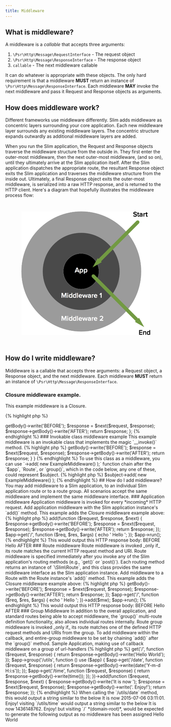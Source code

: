 ```yaml
---
title: Middleware
---
```


## What is middleware?

A middleware is a _callable_ that accepts three arguments: 

1. `\Psr\Http\Message\RequestInterface` - The request object
2. `\Psr\Http\Message\ResponseInterface` - The response object
3. `callable` - The next middleware callable
 
It can do whatever is appropriate with these objects. The only hard requirement is that a middleware **MUST** return an instance of `\Psr\Http\Message\ResponseInterface`. Each middleware **MAY** invoke the next middleware and pass it Request and Response objects as arguments.

## How does middleware work?

Different frameworks use middleware differently. Slim adds middleware as concentric layers surrounding your core application. Each new middleware layer surrounds any existing middleware layers. The concentric structure expands outwardly as additional middleware layers are added.

When you run the Slim application, the Request and Response objects traverse the middleware structure from the outside in. They first enter the outer-most middleware, then the next outer-most middleware, (and so on), until they ultimately arrive at the Slim application itself. After the Slim application dispatches the appropriate route, the resultant Response object exits the Slim application and traverses the middleware structure from the inside out. Ultimately, a final Response object exits the outer-most middleware, is serialized into a raw HTTP response, and is returned to the HTTP client. Here's a diagram that hopefully illustrates the middleware process flow:

<div style="padding: 2em 0; text-align: center">
    <img src="/docs/images/middleware.png" alt="Middleware architecture" style="max-width: 80%;"/>
</div>

## How do I write middleware?

Middleware is a callable that accepts three arguments: a Request object, a Response object, and the next middleware. Each middleware **MUST** return an instance of `\Psr\Http\Message\ResponseInterface`. 

### Closure middleware example.

This example middleware is a Closure.

{% highlight php %}
<?php
function ($request, $response, $next) {
    $response->getBody()->write('BEFORE');
    $response = $next($request, $response);
    $response->getBody()->write('AFTER');

    return $response;
};
{% endhighlight %}

### Invokable class middleware example

This example middleware is an invokable class that implements the magic `__invoke()` method.

{% highlight php %}
<?php
class ExampleMiddleware
{
    public function __invoke($request, $response, $next)
    {
        $response->getBody()->write('BEFORE');
        $response = $next($request, $response);
        $response->getBody()->write('AFTER');

        return $response;
    }
}
{% endhighlight %}

To use this class as a middleware, you can use `->add( new ExampleMiddleware() );` function chain after the `$app`, `Route`,  or `group()`, which in the code below, any one of these, could represent $subject.

{% highlight php %}
$subject->add( new ExampleMiddleware() );
{% endhighlight %}

## How do I add middleware?

You may add middleware to a Slim application, to an individual Slim application route or to a route group. All scenarios accept the same middleware and implement the same middleware interface.

### Application middleware

Application middleware is invoked for every *incoming* HTTP request. Add application middleware with the Slim application instance's `add()` method. This example adds the Closure middleware example above:

{% highlight php %}
<?php
$app = new \Slim\App();

$app->add(function ($request, $response, $next) {
    $response->getBody()->write('BEFORE');
    $response = $next($request, $response);
    $response->getBody()->write('AFTER');

    return $response;
});

$app->get('/', function ($req, $res, $args) {
    echo ' Hello ';
});

$app->run();
{% endhighlight %}

This would output this HTTP response body:

    BEFORE Hello AFTER

### Route middleware

Route middleware is invoked _only if_ its route matches the current HTTP request method and URI. Route middleware is specified immediately after you invoke any of the Slim application's routing methods (e.g., `get()` or `post()`). Each routing method returns an instance of `\Slim\Route`, and this class provides the same middleware interface as the Slim application instance. Add middleware to a Route with the Route instance's `add()` method. This example adds the Closure middleware example above:

{% highlight php %}
<?php
$app = new \Slim\App();

$mw = function ($request, $response, $next) {
    $response->getBody()->write('BEFORE');
    $response = $next($request, $response);
    $response->getBody()->write('AFTER');

    return $response;
});

$app->get('/', function ($req, $res, $args) {
    echo ' Hello ';
})->add($mw);

$app->run();
{% endhighlight %}

This would output this HTTP response body:

    BEFORE Hello AFTER

### Group Middleware

In addition to the overall application, and standard routes being able to accept middleware, the `group()` multi-route definition functionality, also allows individual routes internally. Route group middleware is invoked _only if_ its route matches one of the defined HTTP request methods and URIs from the group. To add middleware within the callback, and entire-group middleware to be set by chaining `add()` after the `group()` method.

Sample Application, making use of callback middleware on a group of url-handlers 
{% highlight php %}
<?php

require_once __DIR__.'/vendor/autoload.php';

$app = new \Slim\App();

$app->get('/', function ($request, $response) {
    return $response->getBody()->write('Hello World');
});

$app->group('/utils', function () use ($app) {
    $app->get('/date', function ($request, $response) {
        return $response->getBody()->write(date('Y-m-d H:i:s'));
    });
    $app->get('/time', function ($request, $response) {
        return $response->getBody()->write(time());
    });
})->add(function ($request, $response, $next) {
    $response->getBody()->write('It is now ');
    $response = $next($request, $response);
    $response->getBody()->write('. Enjoy!');

    return $response;
});
{% endhighlight %}

When calling the `/utils/date` method, this would output a string similar to the below

    It is now 2015-07-06 03:11:01. Enjoy!

visiting `/utils/time` would output a string similar to the below

    It is now 1436148762. Enjoy!

but visiting `/` *(domain-root)*, would be expected to generate the following output as no middleware has been assigned

    Hello World


